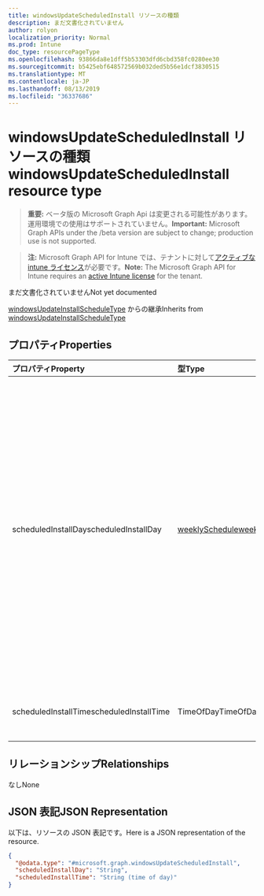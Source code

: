 ```yaml
---
title: windowsUpdateScheduledInstall リソースの種類
description: まだ文書化されていません
author: rolyon
localization_priority: Normal
ms.prod: Intune
doc_type: resourcePageType
ms.openlocfilehash: 93866da8e1dff5b53303dfd6cbd358fc0280ee30
ms.sourcegitcommit: b5425ebf648572569b032ded5b56e1dcf3830515
ms.translationtype: MT
ms.contentlocale: ja-JP
ms.lasthandoff: 08/13/2019
ms.locfileid: "36337686"
---
```

# <a name="windowsupdatescheduledinstall-resource-type"></a><span data-ttu-id="7d4c0-103">windowsUpdateScheduledInstall リソースの種類</span><span class="sxs-lookup"><span data-stu-id="7d4c0-103">windowsUpdateScheduledInstall resource type</span></span>

> <span data-ttu-id="7d4c0-104">**重要:** ベータ版の Microsoft Graph Api は変更される可能性があります。運用環境での使用はサポートされていません。</span><span class="sxs-lookup"><span data-stu-id="7d4c0-104">**Important:** Microsoft Graph APIs under the /beta version are subject to change; production use is not supported.</span></span>

> <span data-ttu-id="7d4c0-105">**注:** Microsoft Graph API for Intune では、テナントに対して[アクティブな intune ライセンス](https://go.microsoft.com/fwlink/?linkid=839381)が必要です。</span><span class="sxs-lookup"><span data-stu-id="7d4c0-105">**Note:** The Microsoft Graph API for Intune requires an [active Intune license](https://go.microsoft.com/fwlink/?linkid=839381) for the tenant.</span></span>

<span data-ttu-id="7d4c0-106">まだ文書化されていません</span><span class="sxs-lookup"><span data-stu-id="7d4c0-106">Not yet documented</span></span>


<span data-ttu-id="7d4c0-107">[windowsUpdateInstallScheduleType](../resources/intune-deviceconfig-windowsupdateinstallscheduletype.md) からの継承</span><span class="sxs-lookup"><span data-stu-id="7d4c0-107">Inherits from [windowsUpdateInstallScheduleType](../resources/intune-deviceconfig-windowsupdateinstallscheduletype.md)</span></span>

## <a name="properties"></a><span data-ttu-id="7d4c0-108">プロパティ</span><span class="sxs-lookup"><span data-stu-id="7d4c0-108">Properties</span></span>
|<span data-ttu-id="7d4c0-109">プロパティ</span><span class="sxs-lookup"><span data-stu-id="7d4c0-109">Property</span></span>|<span data-ttu-id="7d4c0-110">型</span><span class="sxs-lookup"><span data-stu-id="7d4c0-110">Type</span></span>|<span data-ttu-id="7d4c0-111">説明</span><span class="sxs-lookup"><span data-stu-id="7d4c0-111">Description</span></span>|
|:---|:---|:---|
|<span data-ttu-id="7d4c0-112">scheduledInstallDay</span><span class="sxs-lookup"><span data-stu-id="7d4c0-112">scheduledInstallDay</span></span>|[<span data-ttu-id="7d4c0-113">weeklySchedule</span><span class="sxs-lookup"><span data-stu-id="7d4c0-113">weeklySchedule</span></span>](../resources/intune-deviceconfig-weeklyschedule.md)|<span data-ttu-id="7d4c0-114">スケジュールされたインストール日 (週単位)。</span><span class="sxs-lookup"><span data-stu-id="7d4c0-114">Scheduled Install Day in week.</span></span> <span data-ttu-id="7d4c0-115">可能な値は、`userDefined`、`everyday`、`sunday`、`monday`、`tuesday`、`wednesday`、`thursday`、`friday`、`saturday`、`noScheduledScan` です。</span><span class="sxs-lookup"><span data-stu-id="7d4c0-115">Possible values are: `userDefined`, `everyday`, `sunday`, `monday`, `tuesday`, `wednesday`, `thursday`, `friday`, `saturday`, `noScheduledScan`.</span></span>|
|<span data-ttu-id="7d4c0-116">scheduledInstallTime</span><span class="sxs-lookup"><span data-stu-id="7d4c0-116">scheduledInstallTime</span></span>|<span data-ttu-id="7d4c0-117">TimeOfDay</span><span class="sxs-lookup"><span data-stu-id="7d4c0-117">TimeOfDay</span></span>|<span data-ttu-id="7d4c0-118">スケジュールされたインストール時刻</span><span class="sxs-lookup"><span data-stu-id="7d4c0-118">Scheduled Install Time during day</span></span>|

## <a name="relationships"></a><span data-ttu-id="7d4c0-119">リレーションシップ</span><span class="sxs-lookup"><span data-stu-id="7d4c0-119">Relationships</span></span>
<span data-ttu-id="7d4c0-120">なし</span><span class="sxs-lookup"><span data-stu-id="7d4c0-120">None</span></span>

## <a name="json-representation"></a><span data-ttu-id="7d4c0-121">JSON 表記</span><span class="sxs-lookup"><span data-stu-id="7d4c0-121">JSON Representation</span></span>
<span data-ttu-id="7d4c0-122">以下は、リソースの JSON 表記です。</span><span class="sxs-lookup"><span data-stu-id="7d4c0-122">Here is a JSON representation of the resource.</span></span>
<!-- {
  "blockType": "resource",
  "@odata.type": "microsoft.graph.windowsUpdateScheduledInstall"
}
-->
``` json
{
  "@odata.type": "#microsoft.graph.windowsUpdateScheduledInstall",
  "scheduledInstallDay": "String",
  "scheduledInstallTime": "String (time of day)"
}
```



